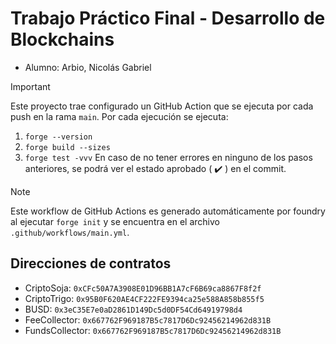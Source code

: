 # Trabajo Práctico Final - Desarrollo de Blockchains

* Alumno: Arbio, Nicolás Gabriel

> [!IMPORTANT]  
> Este proyecto trae configurado un GitHub Action que se ejecuta por cada push en la rama `main`.
> Por cada ejecución se ejecuta:
> 1. `forge --version`
> 2. `forge build --sizes`
> 3. `forge test -vvv`
> En caso de no tener errores en ninguno de los pasos anteriores, se podrá ver el estado aprobado ( :heavy_check_mark: ) en el commit.

> [!NOTE]
> Este workflow de GitHub Actions es generado automáticamente por foundry al ejecutar `forge init` y se encuentra en el archivo `.github/workflows/main.yml`.

## Direcciones de contratos
- CriptoSoja: `0xCFc50A7A3908E01D96BB1A7cF6B69ca8867F8f2f`
- CriptoTrigo: `0x95B0F620AE4CF222FE9394ca25e588A858b855f5`
- BUSD: `0x3eC35E7e0aD2861D149Dc5d0DF54Cd64919798d4`
- FeeCollector: `0x667762F969187B5c7817D6Dc92456214962d831B`
- FundsCollector: `0x667762F969187B5c7817D6Dc92456214962d831B`